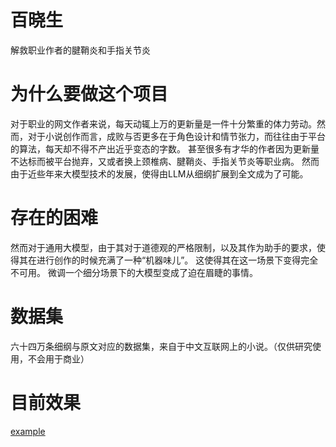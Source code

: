 # 百晓生
解救职业作者的腱鞘炎和手指关节炎
# 为什么要做这个项目
对于职业的网文作者来说，每天动辄上万的更新量是一件十分繁重的体力劳动。然而，对于小说创作而言，成败与否更多在于角色设计和情节张力，而往往由于平台的算法，每天却不得不产出近乎变态的字数。
甚至很多有才华的作者因为更新量不达标而被平台抛弃，又或者换上颈椎病、腱鞘炎、手指关节炎等职业病。
然而由于近些年来大模型技术的发展，使得由LLM从细纲扩展到全文成为了可能。
# 存在的困难
然而对于通用大模型，由于其对于道德观的严格限制，以及其作为助手的要求，使得其在进行创作的时候充满了一种“机器味儿”。
这使得其在这一场景下变得完全不可用。
微调一个细分场景下的大模型变成了迫在眉睫的事情。
# 数据集
六十四万条细纲与原文对应的数据集，来自于中文互联网上的小说。（仅供研究使用，不会用于商业）
# 目前效果
[example](https://github.com/tardigrade2017/faker_writer/blob/main/images/example.png)
